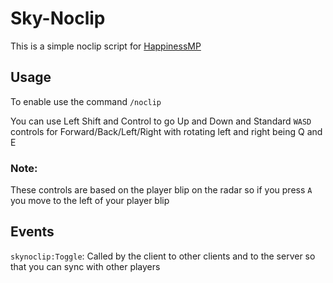 # Sky-Noclip

This is a simple noclip script for [HappinessMP](https://happinessmp.net/)

## Usage

To enable use the command `/noclip`

You can use Left Shift and Control to go Up and Down and Standard `WASD` controls for Forward/Back/Left/Right with rotating left and right being Q and E

### Note:

These controls are based on the player blip on the radar so if you press `A` you move to the left of your player blip

## Events

`skynoclip:Toggle`: Called by the client to other clients and to the server so that you can sync with other players
